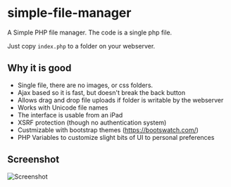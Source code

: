 simple-file-manager
===================

A Simple PHP file manager.  The code is a single php file.  

Just copy `index.php` to a folder on your webserver.

## Why it is good

- Single file, there are no images, or css folders.  
- Ajax based so it is fast, but doesn't break the back button
- Allows drag and drop file uploads if folder is writable by the webserver
- Works with Unicode file names
- The interface is usable from an iPad
- XSRF protection (though no authentication system)
- Custmizable with bootstrap themes (https://bootswatch.com/)
- PHP Variables to customize slight bits of UI to personal preferences

## Screenshot

![Screenshot](https://raw.github.com/EduardoOliveira/simple-file-manager/master/screenshot2.png "Screenshot")
